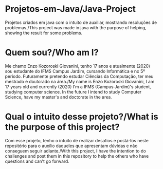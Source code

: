 # Projetos-em-Java/Java-Project
Projetos criados em java com o intuito de auxiliar, mostrando resoluções de problemas./This project was made in java with the purpose of helping, showing the result for some problems.


# Quem sou?/Who am I?
Me chamo Enzo Kozoroski Giovanini, tenho 17 anos e atualmente (2020) sou estudante do IFMS Campus Jardim, cursando Informática e no 5º período. Futuramente pretendo estudar Ciências da Computação, ter meu mestrado e doutorado na área./My name is Enzo Kozoroski Giovanini, I am 17 years old and currently (2020) I'm a IFMS (Campus Jardim)'s student, studying computer science. In the future I intend to study Computer Science, have my master's and doctorate in the area.

# Qual o intuito desse projeto?/What is the purpose of this project?
Com esse projeto, tenho o intuito de realizar desafios e postá-los neste repositório para o auxílio daqueles que apresentam dúvidas e não conseguem seguir adiante./With this project, I have the intention to do challenges and post them in this repository to help the others who have questions and can't go forward.